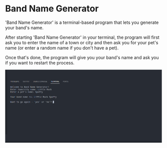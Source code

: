# Band Name Generator

'Band Name Generator' is a terminal-based program that lets you generate your band's name. 

After starting 'Band Name Generator' in your terminal, the program will first ask you to enter the name of a town or city and then ask you 
for your pet's name (or enter a random name if you don't have a pet). 

Once that's done, the program will give you your band's name and ask you if you want to restart the process.

![alt text](./images/Screenshot%20from%202023-12-29%2013-34-12.png)